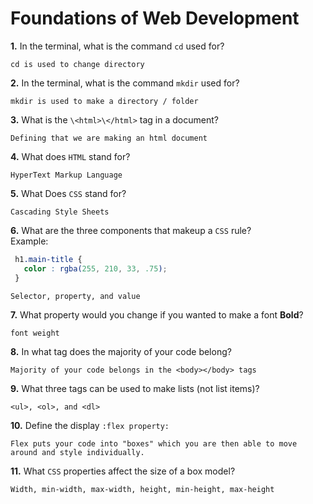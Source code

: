 # Foundations of Web Development

**1.** In the terminal, what is the command `cd` used for?
<!-- enter you answer in the space below -->
```
cd is used to change directory
```

**2.** In the terminal, what is the command `mkdir` used for?
<!-- enter you answer in the space below -->
```
mkdir is used to make a directory / folder
```

**3.** What is the `\<html>\</html>` tag in a document?
<!-- enter you answer in the space below -->
```
Defining that we are making an html document
```

**4.** What does `HTML` stand for?
<!-- enter you answer in the space below -->
```
HyperText Markup Language
```

**5.** What Does `CSS` stand for?
<!-- enter you answer in the space below -->
```
Cascading Style Sheets
```

**6.** What are the three components that makeup a `CSS` rule? <br> Example:
```css
 h1.main-title {
   color : rgba(255, 210, 33, .75);
 }
```
<!-- enter you answer in the space below -->
```
Selector, property, and value

```

**7.** What property would you change if you wanted to make a font **Bold**?
<!-- enter you answer in the space below -->
```
font weight

```

**8.** In what tag does the majority of your code belong?
<!-- enter you answer in the space below -->
```
Majority of your code belongs in the <body></body> tags
```

**9.** What three tags can be used to make lists (not list items)?
<!-- enter you answer in the space below -->
```
<ul>, <ol>, and <dl>
```

**10.** Define the display `:flex property:`
<!-- enter you answer in the space below -->
```
Flex puts your code into "boxes" which you are then able to move around and style individually.

```

**11.** What `CSS` properties affect the size of a box model?
<!-- enter you answer in the space below -->
```
Width, min-width, max-width, height, min-height, max-height
```